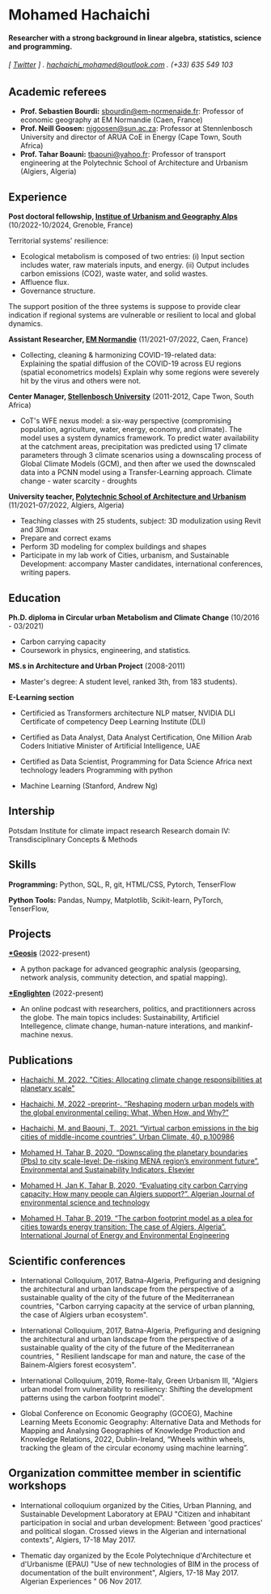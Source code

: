 Mohamed Hachaichi
======

#### Researcher with a strong background in linear algebra, statistics, science and programming. 
###### [ [Twitter](https://twitter.com/datum_geek) ] . hachaichi_mohamed@outlook.com . (+33) 635 549 103

Academic referees 
---------
- **Prof. Sebastien Bourdi:** sbourdin@em-normenaide.fr: Professor of economic geography at EM Normandie (Caen, France)
- **Prof. Neill Goosen:** njgoosen@sun.ac.za: Professor at Stennlenbosch University and director of ARUA CoE in Energy (Cape Town, South Africa) 
- **Prof. Tahar Boauni:** tbaouni@yahoo.fr: Professor of transport engineering at the Polytechnic School of Architecture and Urbanism (Algiers, Algeria) 
 

Experience
---------

**Post doctoral fellowship, [Institue of Urbanism and Geography Alps]('https://iuga.univ-grenoble-alpes.fr')** (10/2022-10/2024, Grenoble, France)

Territorial systems' resilience: 
* Ecological metabolism is composed of two entries: (i) Input section includes water, raw materials inputs, and energy. (ii) Output includes carbon emissions (CO2), waste water, and solid wastes. 
* Affluence flux. 
* Governance structure.

The support position of the three systems is suppose to provide clear indication if regional systems are vulnerable or resilient to local and global dynamics.


**Assistant Researcher, [EM Normandie]('https://www.em-normandie.com/en/caen-campus')** (11/2021-07/2022, Caen, France)

- Collecting, cleaning & harmonizing COVID-19-related data:  
Explaining the spatial diffusion of the COVID-19 across EU regions (spatial econometrics models)
Explain why some regions were severely hit by the virus and others were not.

**Center Manager, [Stellenbosch University]("https://arua.org.za/centres-of-excellence/coe-energy/#:~:text=The%20ARUA%20CoE%20in%20Energy,sustainable%20agricultural%20development%20in%20Africa.")** (2011-2012, Cape Twon, South Africa)

- CoT's WFE nexus model: a six-way perspective (compromising population, agriculture, water, energy, economy, and climate).
The model uses a system dynamics framework. To predict water availability at the catchment areas, precipitation was predicted using 17 climate parameters through 3 climate scenarios using a downscaling process of Global Climate Models (GCM), and then after we used the downscaled data into a PCNN model using a Transfer-Learning approach. 
Climate change - water scarcity - droughts

**University teacher, [Polytechnic School of Architecture and Urbanism]('http://www.epau-alger.edu.dz')** (11/2021-07/2022, Algiers, Algeria)

- Teaching classes with 25 students, subject: 3D modulization using Revit and 3Dmax 
- Prepare and correct exams  
- Perform 3D modeling for complex buildings and shapes 
- Participate in my lab work of Cities, urbanism, and Sustainable Development: accompany Master candidates, international conferences, writing papers. 


Education
---------

**Ph.D. diploma in Circular urban Metabolism and Climate Change** (10/2016 - 03/2021)

- Carbon carrying capacity 
- Coursework in physics, engineering, and statistics.

**MS.s in Architecture and Urban Project** (2008-2011)

- Master's degree: A student level, ranked 3th, from 183 students). 

**E-Learning section**

- Certificied as Transformers architecture NLP matser,
NVIDIA DLI Certificate of competency 
Deep Learning Institute (DLI)


- Certified as Data Analyst, Data Analyst Certification, 
One Million Arab Coders Initiative 
Minister of Artificial Intelligence, UAE

- Certified as Data Scientist, Programming for Data Science 
Africa next technology leaders 
Programming with python

- Machine Learning (Stanford, Andrew Ng)

Intership
----
Potsdam Institute for climate impact research 
Research domain IV: Transdisciplinary Concepts & Methods  


Skills
------
**Programming:** Python, SQL, R, git, HTML/CSS, Pytorch, TenserFlow

**Python Tools:** Pandas, Numpy, Matplotlib, Scikit-learn, PyTorch, TenserFlow,  

Projects
--------
**[*Geosis](https://pypi.org/project/Geosis/)** (2022-present)

- A python package for advanced geographic analysis (geoparsing, network analysis, community detection, and spatial mapping).  

**[*Englighten](https://www.youtube.com/channel/UCdJSjE9TTQqJOnYjjloJHfA/featured)** (2022-present)

- An online podcast with researchers, politics, and practitionners across the globe. The main topics includes: Sustainability, Artificiel Intellegence, climate change, human-nature interations, and mankinf-machine nexus. 


Publications 
--------

- [Hachaichi, M. 2022. "Cities: Allocating climate change responsibilities at planetary scale"](https://www.researchgate.net/publication/364769527_Cities_Allocating_climate_change_responsibilities_at_planetary_scale)


- [Hachaichi, M, 2022 -preprint-. “Reshaping modern urban models with the global environmental ceiling: What, When How, and Why?”](https://www.researchgate.net/publication/359134024_Reshaping_modern_urban_models_with_the_global_environmental_ceiling_What_when_how_and_why)

- [Hachaichi, M. and Baouni, T., 2021. “Virtual carbon emissions in the big cities of middle-income countries”. Urban Climate, 40, p.100986](https://www.researchgate.net/publication/354968873_Virtual_carbon_emissions_in_the_big_cities_of_middle-income_countries)

- [Mohamed H, Tahar B, 2020, “Downscaling the planetary boundaries (Pbs) to city scale-level: De-risking MENA region’s environment future”. Environmental and Sustainability Indicators, Elsevier](https://www.researchgate.net/publication/338721106_Downscaling_the_planetary_boundaries_Pbs_framework_to_city_scale-level_De-risking_MENA_region's_environment_future)

- [Mohamed H, Jan K, Tahar B, 2020, “Evaluating city carbon Carrying capacity: How many people can Algiers support?”. Algerian Journal of environmental science and technology](https://www.researchgate.net/publication/341526589_Evaluating_City_Carbon_Carrying_Capacity_How_many_people_can_Algiers_sustain)

- [Mohamed H, Tahar B, 2019, “The carbon footprint model as a plea for cities towards energy transition: The case of Algiers, Algeria”. International Journal of Energy and Environmental Engineering](https://www.researchgate.net/publication/342503813_The_Carbon_Footprint_Model_as_a_plea_for_Cities_towards_Energy-Transition_The_case_of_Algiers-Algeria)

Scientific conferences
-------

- International Colloquium, 2017, Batna-Algeria, Prefiguring and designing the architectural and urban landscape from the perspective of a sustainable quality of the city of the future of the Mediterranean countries, "Carbon carrying capacity at the service of urban planning, the case of Algiers urban ecosystem".

- International Colloquium, 2017, Batna-Algeria, Prefiguring and designing the architectural and urban landscape from the perspective of a sustainable quality of the city of the future of the Mediterranean countries, " Resilient landscape for man and nature, the case of the Bainem-Algiers forest ecosystem".

- International Colloquium, 2019, Rome-Italy, Green Urbanism III, "Algiers urban model from vulnerability to resiliency: Shifting the development patterns using the carbon footprint model".

- Global Conference on Economic Geography (GCOEG), Machine Learning Meets Economic Geography: Alternative Data and Methods for Mapping and Analysing Geographies of Knowledge Production and Knowledge Relations, 2022, Dublin-Ireland, “Wheels within wheels, tracking the gleam of the circular economy using machine learning”. 


Organization committee member in scientific workshops  
------

- International colloquium organized by the Cities, Urban Planning, and Sustainable Development Laboratory at EPAU "Citizen and inhabitant participation in social and urban development: Between 'good practices' and political slogan. Crossed views in the Algerian and international contexts", Algiers, 17-18 May 2017.

- Thematic day organized by the Ecole Polytechnique d'Architecture et d'Urbanisme (EPAU) "Use of new technologies of BIM in the process of documentation of the built environment", Algiers, 17-18 May 2017. Algerian Experiences " 06 Nov 2017.



